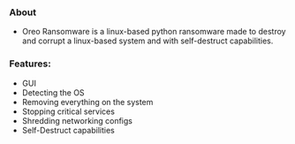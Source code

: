 ### About
- Oreo Ransomware is a linux-based python ransomware made to destroy and corrupt a linux-based system and with self-destruct capabilities.

### Features:
- GUI
- Detecting the OS
- Removing everything on the system
- Stopping critical services
- Shredding networking configs
- Self-Destruct capabilities
